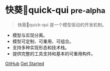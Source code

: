 # 快葵🌻quick-qui <small>pre-alpha</small>

> 快葵🌻quick-qui 是一个模型驱动的开发机制。

- 模型与实现分离。
- 模型可定制、可重用、可组合。
- 支持多种实现形态和技术栈。
- 提供完整的工具支持和基本的可重用构件。

[GitHub](https://github.com/quickqui/main)
[Get Started](#快葵🌻quick-qui)
